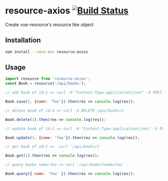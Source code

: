 # resource-axios [![Build Status][travis-img]][travis]

[travis-img]: https://travis-ci.org/rollup/rollup-plugin-commonjs.svg
[travis]: https://travis-ci.org/rollup/rollup-plugin-commonjs

Create vue-resource's resource like object

## Installation

```bash
npm install --save-dev resource-axios
```


## Usage

```javascript
import resource from 'resource-axios';
const Book = resource('/api/books');

// add book of id:1 => curl -H "Content-Type:application/json" -X POST --data '{"name":"foo"}' /api/books

Book.save(1, {name: 'foo'}).then(res => console.log(res));

// delete book of id:1 => curl -X DELETE /api/books/1

Book.delete(1).then(res => console.log(res));

// update book of id:1 => curl -H "Content-Type:application/json" -X PUT --data '{"name":"foo"}' /api/books/1

Book.update(1, {name: 'foo'}).then(res => console.log(res));

// get book of id:1 =>  curl '/api/books/1'

Book.get(1).then(res => console.log(res));

// query books name:foo => curl '/api/books?name=foo'

Book.query({ name: 'foo' }).then(res => console.log(res));
```